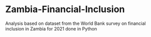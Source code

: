 # Zambia-Financial-Inclusion
Analysis based on dataset from the World Bank survey on financial inclusion in Zambia for 2021 done in Python

